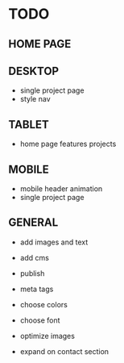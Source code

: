 # TODO

## HOME PAGE


## DESKTOP
- single project page
- style nav

## TABLET
- home page features projects

## MOBILE
- mobile header animation
- single project page

## GENERAL
- add images and text

- add cms

- publish

- meta tags

- choose colors
- choose font

- optimize images

- expand on contact section